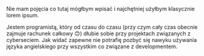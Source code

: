 Nie mam pojęcia co tutaj mógłbym wpisać i najchętniej użyłbym klasycznie lorem ipsum.

Jestem programistą, który od czasu do czasu (przy czym cały czas obecnie zajmuje rachunek całkowy 🙃) dłubie sobie przy projektach związanych z cyberseciem. Jak widać zapewne nie potrafię pozbyć się nawyku używania języka angielskiego przy wszystkim co związane z developmentem.
